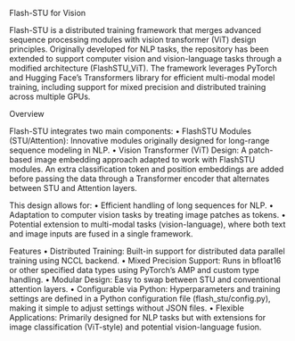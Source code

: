 Flash-STU for Vision

Flash-STU is a distributed training framework that merges advanced sequence processing modules with vision transformer (ViT) design principles. Originally developed for NLP tasks, the repository has been extended to support computer vision and vision-language tasks through a modified architecture (FlashSTU_ViT). The framework leverages PyTorch and Hugging Face’s Transformers library for efficient multi-modal model training, including support for mixed precision and distributed training across multiple GPUs.

Overview

Flash-STU integrates two main components:
	•	FlashSTU Modules (STU/Attention): Innovative modules originally designed for long-range sequence modeling in NLP.
	•	Vision Transformer (ViT) Design: A patch-based image embedding approach adapted to work with FlashSTU modules. An extra classification token and position embeddings are added before passing the data through a Transformer encoder that alternates between STU and Attention layers.

This design allows for:
	•	Efficient handling of long sequences for NLP.
	•	Adaptation to computer vision tasks by treating image patches as tokens.
	•	Potential extension to multi-modal tasks (vision-language), where both text and image inputs are fused in a single framework.

Features
	•	Distributed Training: Built-in support for distributed data parallel training using NCCL backend.
	•	Mixed Precision Support: Runs in bfloat16 or other specified data types using PyTorch’s AMP and custom type handling.
	•	Modular Design: Easy to swap between STU and conventional attention layers.
	•	Configurable via Python: Hyperparameters and training settings are defined in a Python configuration file (flash_stu/config.py), making it simple to adjust settings without JSON files.
	•	Flexible Applications: Primarily designed for NLP tasks but with extensions for image classification (ViT-style) and potential vision-language fusion.